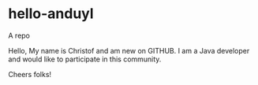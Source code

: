 # hello-anduyl
A repo

Hello,
My name is Christof and am new on GITHUB. I am a Java developer and would like to participate in this community.

Cheers folks!

